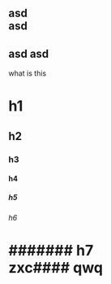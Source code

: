 asd  
asd
----
asd
asd
----
what is this
# h1
## h2
### h3
#### h4
##### h5
###### h6
####### h7  
zxc####
qwq
===